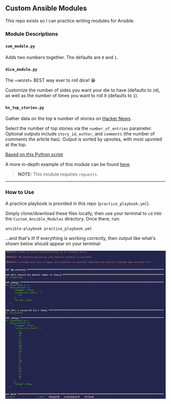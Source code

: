 ## Custom Ansible Modules

This repo exists so I can practice writing modules for Ansible.

### Module Descriptions

#### `sum_module.py`

Adds two numbers together.  The defaults are `0` and `1`.


#### `dice_module.py`

The ~worst~ BEST way ever to roll dice! 😁

Customize the number of sides you want your die to have (defaults to `20`), as well as the number of times you want to roll it (defaults to `1`).

#### `hn_top_stories.py`

Gather data on the top `N` number of stories on [Hacker News](https://news.ycombinator.com/news).

Select the number of top stories via the `number_of_entries` parameter. Optional outputs include `story_id`, `author`, and `comments` (the number of comments the article has). Output is sorted by upvotes, with most upvoted at the top.

[Based on this Python script](https://github.com/beeankha/SimplePythonStuff/blob/main/Baby'sFirstDataScience/hn_submissions.py)

A more in-depth example of this module can be found [here](https://github.com/thenets/study-ansible/blob/main/how-to-create-a-module/library/get_news.py).

> **NOTE:** This module requires `requests`.

* * *

### How to Use

A practice playbook is provided in this repo (`practice_playbook.yml`).

Simply clone/download these files locally, then use your terminal to `cd` into the `Custom_Ansible_Modules` directory.  Once there, run:

```
ansible-playbook practice_playbook.yml
```

...and that's it!  If everything is working correctly, then output like what's shown below should appear on your terminal:

![Playbook Output](images/NewDiceRollOutput.png)
